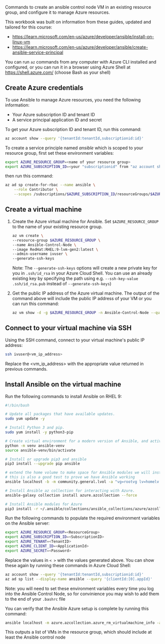
Commands to create an ansible control node VM in an existing resource group, and configure it to manage Azure resources.

This workbook was built on information from these guides, updated and tailored for this course:
* https://learn.microsoft.com/en-us/azure/developer/ansible/install-on-linux-vm
* https://learn.microsoft.com/en-us/azure/developer/ansible/create-ansible-service-principal

You can run `az` commands from any computer with Azure CLI installed and configured, or you can run it in a browser using Azure Shell at https://shell.azure.com/ (choose Bash as your shell)



Create Azure credentials
--
To use Ansible to manage Azure resources, you need the following information:

* Your Azure subscription ID and tenant ID
* A service principal application ID and secret

To get your Azure subscription ID and tenant ID, run this command:

```bash
az account show --query '{tenantId:tenantId,subscriptionid:id}'
```
To create a service principle named _ansible_ which is scoped to your resource group, first set these environment variables:
```bash
export AZURE_RESOURCE_GROUP=<name of your resource group>
export AZURE_SUBSCRIPTION_ID=<your "subscriptionid" from "az account show">
```
then run this command:

```bash
az ad sp create-for-rbac --name ansible \
    --role Contributor \
    --scopes /subscriptions/$AZURE_SUBSCRIPTION_ID/resourceGroups/$AZURE_RESOURCE_GROUP
```

Create a virtual machine
--
1. Create the Azure virtual machine for Ansible.  Set `$AZURE_RESOURCE_GROUP` to the name of your existing resource group.

    ```bash
    az vm create \
    --resource-group $AZURE_RESOURCE_GROUP \
    --name Ansible-Control-Node \
    --image RedHat:RHEL:9-lvm-gen2:latest \
    --admin-username ivuser \
    --generate-ssh-keys
    ```
    Note: The `--generate-ssh-keys` options will create a new private key for you in `.ssh/id_rsa` in your Azure Cloud Shell.  You can use an already existing key by specifying the path using e.g. `--ssh-key-value .ssh/id_rsa.pub` instead of `--generate-ssh-keys`)

2. Get the public IP address of the Azure virtual machine.
The output of the command above will include the public IP address of your VM or you can run this command:
    ```bash
    az vm show -d -g $AZURE_RESOURCE_GROUP -n Ansible-Control-Node --query publicIps -o tsv
    ```

Connect to your virtual machine via SSH
--

Using the SSH command, connect to your virtual machine's public IP address:

```bash
ssh ivuser@<vm_ip_address>
```

Replace the <vm_ip_address> with the appropriate value returned in previous commands.

Install Ansible on the virtual machine
--
Run the following commands to install Ansible on RHEL 9:

```bash
#!/bin/bash

# Update all packages that have available updates.
sudo yum update -y

# Install Python 3 and pip.
sudo yum install -y python3-pip

# Create virtual environment for a modern version of Ansible, and activate it:
python -m venv ansible-venv
source ansible-venv/bin/activate

# Install or upgrade pip3 and ansible
pip3 install --upgrade pip ansible

# extend the home volume to make space for Ansible modules we will install
# this is also a good test to prove we have Ansible working
ansible localhost -b -m community.general.lvol -a "vg=rootvg lv=homelv size=+10G resizefs=true"

# Install Ansible az collection for interacting with Azure.
ansible-galaxy collection install azure.azcollection --force

# Install Ansible modules for Azure
pip3 install -r ~/.ansible/collections/ansible_collections/azure/azcollection/requirements.txt
```

Run the following commands to populate the required environment variables on the Ansible server:

```bash
export AZURE_RESOURCE_GROUP=<ResourceGroup>
export AZURE_SUBSCRIPTION_ID=<SubscriptionID>
export AZURE_TENANT=<TenantID>
export AZURE_CLIENT_ID=<ApplicationId>
export AZURE_SECRET=<Password>
```

Replace the values in `< >` with the values generated above.  You can show these again by running these commands in Azure Cloud Shell:

```bash
az account show --query '{tenantId:tenantId,subscriptionid:id}'
az ad sp list --display-name ansible --query '{clientId:[0].appId}'
```

Note: you will need to set these environment variables every time you log into the Ansible Control Node, so for convinience you may wish to add them to the end of your `.bashrc` file

You can verify that the Ansible Azure setup is complete by running this command:

```bash
ansible localhost -m azure.azcollection.azure_rm_virtualmachine_info -a "resource_group=$AZURE_RESOURCE_GROUP"
```

This outputs a list of VMs in the resource group, which should include at least the Ansible control node